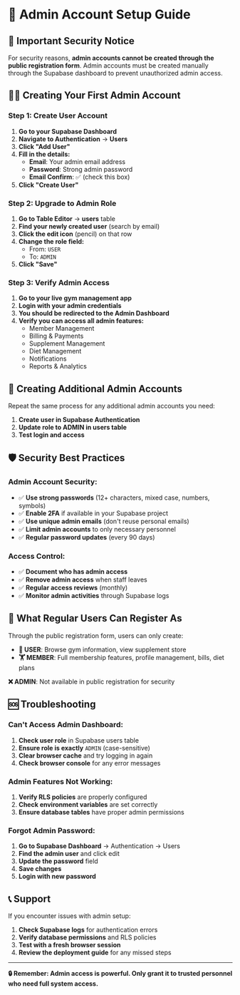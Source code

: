 # 🔐 Admin Account Setup Guide

## 🚨 **Important Security Notice**

For security reasons, **admin accounts cannot be created through the public registration form**. Admin accounts must be created manually through the Supabase dashboard to prevent unauthorized admin access.

## 👨‍💼 **Creating Your First Admin Account**

### **Step 1: Create User Account**

1. **Go to your Supabase Dashboard**
2. **Navigate to Authentication** → **Users**
3. **Click "Add User"**
4. **Fill in the details:**
   - **Email**: Your admin email address
   - **Password**: Strong admin password
   - **Email Confirm**: ✅ (check this box)
5. **Click "Create User"**

### **Step 2: Upgrade to Admin Role**

1. **Go to Table Editor** → **users** table
2. **Find your newly created user** (search by email)
3. **Click the edit icon** (pencil) on that row
4. **Change the role field:**
   - From: `USER`
   - To: `ADMIN`
5. **Click "Save"**

### **Step 3: Verify Admin Access**

1. **Go to your live gym management app**
2. **Login with your admin credentials**
3. **You should be redirected to the Admin Dashboard**
4. **Verify you can access all admin features:**
   - Member Management
   - Billing & Payments
   - Supplement Management
   - Diet Management
   - Notifications
   - Reports & Analytics

## 🔄 **Creating Additional Admin Accounts**

Repeat the same process for any additional admin accounts you need:

1. **Create user in Supabase Authentication**
2. **Update role to ADMIN in users table**
3. **Test login and access**

## 🛡️ **Security Best Practices**

### **Admin Account Security:**
- ✅ **Use strong passwords** (12+ characters, mixed case, numbers, symbols)
- ✅ **Enable 2FA** if available in your Supabase project
- ✅ **Use unique admin emails** (don't reuse personal emails)
- ✅ **Limit admin accounts** to only necessary personnel
- ✅ **Regular password updates** (every 90 days)

### **Access Control:**
- ✅ **Document who has admin access**
- ✅ **Remove admin access** when staff leaves
- ✅ **Regular access reviews** (monthly)
- ✅ **Monitor admin activities** through Supabase logs

## 🚫 **What Regular Users Can Register As**

Through the public registration form, users can only create:

- **👤 USER**: Browse gym information, view supplement store
- **🏋️ MEMBER**: Full membership features, profile management, bills, diet plans

**❌ ADMIN**: Not available in public registration for security

## 🆘 **Troubleshooting**

### **Can't Access Admin Dashboard:**
1. **Check user role** in Supabase users table
2. **Ensure role is exactly** `ADMIN` (case-sensitive)
3. **Clear browser cache** and try logging in again
4. **Check browser console** for any error messages

### **Admin Features Not Working:**
1. **Verify RLS policies** are properly configured
2. **Check environment variables** are set correctly
3. **Ensure database tables** have proper admin permissions

### **Forgot Admin Password:**
1. **Go to Supabase Dashboard** → Authentication → Users
2. **Find the admin user** and click edit
3. **Update the password** field
4. **Save changes**
5. **Login with new password**

## 📞 **Support**

If you encounter issues with admin setup:

1. **Check Supabase logs** for authentication errors
2. **Verify database permissions** and RLS policies
3. **Test with a fresh browser session**
4. **Review the deployment guide** for any missed steps

---

**🔒 Remember: Admin access is powerful. Only grant it to trusted personnel who need full system access.**